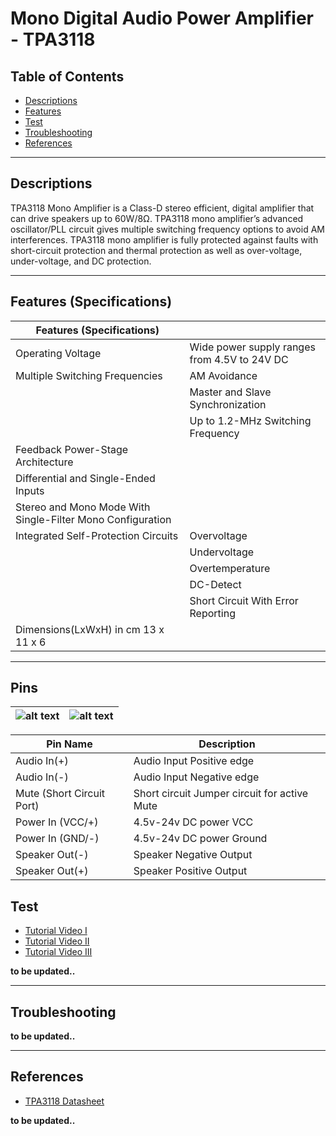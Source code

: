 # Mono Digital Audio Power Amplifier - TPA3118

## Table of Contents

-   [Descriptions](#descriptions)
-   [Features](#features)
-   [Test](#test-code)
-   [Troubleshooting](#troubleshooting)
-   [References](#references)

---

## Descriptions

TPA3118 Mono Amplifier is a Class-D stereo efficient, digital amplifier that can drive speakers up to 60W/8Ω. TPA3118 mono amplifier’s advanced oscillator/PLL circuit gives multiple switching frequency options to avoid AM interferences. TPA3118 mono amplifier is fully protected against faults with short-circuit protection and thermal protection as well as over-voltage, under-voltage, and DC protection.

---

## Features (Specifications)

| Features (Specifications)                                  |                                              |
| ---------------------------------------------------------- | -------------------------------------------- |
| Operating Voltage                                          | Wide power supply ranges from 4.5V to 24V DC |
| Multiple Switching Frequencies                             | AM Avoidance                                 |
|                                                            | Master and Slave Synchronization             |
|                                                            | Up to 1.2-MHz Switching Frequency            |
| Feedback Power-Stage Architecture                          |                                              |
| Differential and Single-Ended Inputs                       |                                              |
| Stereo and Mono Mode With Single-Filter Mono Configuration |                                              |
| Integrated Self-Protection Circuits                        | Overvoltage                                  |
|                                                            | Undervoltage                                 |
|                                                            | Overtemperature                              |
|                                                            | DC-Detect                                    |
|                                                            | Short Circuit With Error Reporting           |
| Dimensions(LxWxH) in cm 13 x 11 x 6                        |                                              |

---

## Pins

| ![alt text](https://bit.ly/3wEc1j6 'TPA3118') | ![alt text](https://bit.ly/3uBPMIZ 'TPA3118') |
| --------------------------------------------- | --------------------------------------------- |

| Pin Name                  | Description                                  |
| ------------------------- | -------------------------------------------- |
| Audio In(+)               | Audio Input Positive edge                    |
| Audio In(-)               | Audio Input Negative edge                    |
| Mute (Short Circuit Port) | Short circuit Jumper circuit for active Mute |
| Power In (VCC/+)          | 4.5v-24v DC power VCC                        |
| Power In (GND/-)          | 4.5v-24v DC power Ground                     |
| Speaker Out(-)            | Speaker Negative Output                      |
| Speaker Out(+)            | Speaker Positive Output                      |

## Test

-   [Tutorial Video I](https://youtu.be/cFMbHAuAu6I)
-   [Tutorial Video II](https://youtu.be/NydlZAuXlnM)
-   [Tutorial Video III](https://youtu.be/tmDF0euwvb0)

**to be updated..**

---

## Troubleshooting

**to be updated..**

---

## References

-   [TPA3118 Datasheet](https://bit.ly/3wCHQc7)

**to be updated..**

